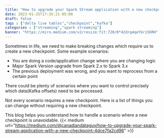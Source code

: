 ```yaml
---
title: "How to upgrade your Spark Stream application with a new checkpoint!"
date: 2023-01-25T17:35:21-05:00
draft: false
tags : ["delta live tables","checkpoint","kafka"]
categories : ["streaming","spark streaming"]
banner: "https://miro.medium.com/v2/resize:fit:720/0*42drq4qeYGri5KRH"
---
```

Sometimes in life, we need to make breaking changes which require us to create a new checkpoint. Some example scenarios:

   * You are doing a code/application change where you are changing logic
   * Major Spark Version upgrade from Spark 2.x to Spark 3.x
   * The previous deployment was wrong, and you want to reprocess from a certain point

There could be plenty of scenarios where you want to control precisely which data(Kafka offsets) need to be processed.

Not every scenario requires a new checkpoint. Here is a list of things you can change without requiring a new checkpoint.

This blog helps you understand how to handle a scenario where a new checkpoint is unavoidable.
{{< medium url="https://medium.com/@canadiandataguy/how-to-upgrade-your-spark-stream-application-with-a-new-checkpoint-4dce7fa2cd96" >}}